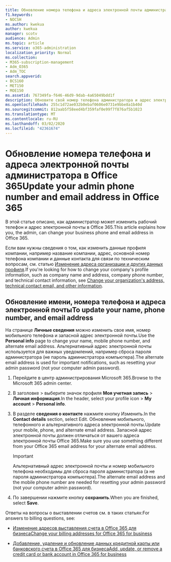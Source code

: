 ```yaml
---
title: Обновление номера телефона и адреса электронной почты администратора в Office 365
f1.keywords:
- NOCSH
ms.author: kwekua
author: kwekua
manager: scotv
audience: Admin
ms.topic: article
ms.service: o365-administration
localization_priority: Normal
ms.collection:
- M365-subscription-management
- Adm_O365
- Adm_TOC
search.appverid:
- BCS160
- MET150
- MOE150
ms.assetid: 767349fa-f646-46d9-9dab-4a65049bdd1f
description: Обновите свой номер телефона администратора и адрес электронной почты в центре администрирования. Эти сведения понадобятся вам, если вы хотите сбросить свой пароль администратора.
ms.openlocfilehash: 255c1d72ae032b0ebaf0606e0731e9bbe8a1b40d
ms.sourcegitcommit: 812aab5f58eed4bf359faf0e99f7f876af5b1023
ms.translationtype: MT
ms.contentlocale: ru-RU
ms.lasthandoff: 03/02/2020
ms.locfileid: "42361674"
---
```

# <a name="update-your-admin-phone-number-and-email-address-in-office-365"></a><span data-ttu-id="d42ab-104">Обновление номера телефона и адреса электронной почты администратора в Office 365</span><span class="sxs-lookup"><span data-stu-id="d42ab-104">Update your admin phone number and email address in Office 365</span></span>

<span data-ttu-id="d42ab-105">В этой статье описано, как администратор может изменить рабочий телефон и адрес электронной почты в Office 365.</span><span class="sxs-lookup"><span data-stu-id="d42ab-105">This article explains how you, the admin, can change your business phone and email address in Office 365.</span></span>
  
<span data-ttu-id="d42ab-106">Если вам нужны сведения о том, как изменить данные профиля компании, например название компании, адрес, основной номер телефона компании и данные контакта для связи по техническим вопросам, см. статью [Изменение адреса организации и других данных профиля](change-address-contact-and-more.md).</span><span class="sxs-lookup"><span data-stu-id="d42ab-106">If you're looking for how to change your company's profile information, such as company name and address, company phone number, and technical contact information, see [Change your organization's address, technical contact email, and other information](change-address-contact-and-more.md).</span></span>
  
## <a name="to-update-your-name-phone-number-and-email-address"></a><span data-ttu-id="d42ab-107">Обновление имени, номера телефона и адреса электронной почты</span><span class="sxs-lookup"><span data-stu-id="d42ab-107">To update your name, phone number, and email address</span></span>

<span data-ttu-id="d42ab-108">На странице **Личные сведения** можно изменить свое имя, номер мобильного телефона и запасной адрес электронной почты.</span><span class="sxs-lookup"><span data-stu-id="d42ab-108">Use the **Personal info** page to change your name, mobile phone number, and alternate email address.</span></span> <span data-ttu-id="d42ab-109">Альтернативный адрес электронной почты используется для важных уведомлений, например сброса пароля администратора (не пароль администратора компьютера).</span><span class="sxs-lookup"><span data-stu-id="d42ab-109">The alternate email address is used for important notifications, such as resetting your admin password (not your computer admin password).</span></span> 
  
1. <span data-ttu-id="d42ab-110">Перейдите в центр администрирования Microsoft 365.</span><span class="sxs-lookup"><span data-stu-id="d42ab-110">Browse to the Microsoft 365 admin center.</span></span>

2. <span data-ttu-id="d42ab-111">В заголовке \> выберите значок профиля **Моя учетная запись** \> **Личная информация**.</span><span class="sxs-lookup"><span data-stu-id="d42ab-111">In the header, select your profile icon \> **My account** \> **Personal info**.</span></span>

3. <span data-ttu-id="d42ab-112">В разделе **сведения о контакте** нажмите кнопку Изменить.</span><span class="sxs-lookup"><span data-stu-id="d42ab-112">In the **Contact details** section, select Edit.</span></span> <span data-ttu-id="d42ab-113">Обновление мобильного, телефонного и альтернативного адреса электронной почты.</span><span class="sxs-lookup"><span data-stu-id="d42ab-113">Update your mobile, phone, and alternate email address.</span></span> <span data-ttu-id="d42ab-114">Запасной адрес электронной почты должен отличаться от вашего адреса электронной почты Office 365.</span><span class="sxs-lookup"><span data-stu-id="d42ab-114">Make sure you use something different from your Office 365 email address for your alternate email address.</span></span>

    > [!IMPORTANT]
    > <span data-ttu-id="d42ab-115">Альтернативный адрес электронной почты и номер мобильного телефона необходимы для сброса пароля администратора (а не пароля администратора компьютера).</span><span class="sxs-lookup"><span data-stu-id="d42ab-115">The alternate email address and the mobile phone number are needed for resetting your admin password (not your computer admin password).</span></span>

4. <span data-ttu-id="d42ab-116">По завершении нажмите кнопку **сохранить**.</span><span class="sxs-lookup"><span data-stu-id="d42ab-116">When you are finished, select **Save**.</span></span>
  
<span data-ttu-id="d42ab-117">Ответы на вопросы о выставлении счетов см. в таких статьях:</span><span class="sxs-lookup"><span data-stu-id="d42ab-117">For answers to billing questions, see:</span></span>
  
- [<span data-ttu-id="d42ab-118">Изменение адресов выставления счета в Office 365 для бизнеса</span><span class="sxs-lookup"><span data-stu-id="d42ab-118">Change your billing addresses for Office 365 for business</span></span>](../../commerce/billing-and-payments/change-your-billing-addresses.md)

- [<span data-ttu-id="d42ab-119">Добавление, удаление и обновление данных кредитной карты или банковского счета в Office 365 для бизнеса</span><span class="sxs-lookup"><span data-stu-id="d42ab-119">Add, update, or remove a credit card or bank account in Office 365 for business</span></span>](../../commerce/billing-and-payments/add-update-or-remove-credit-card-or-bank-account.md)
